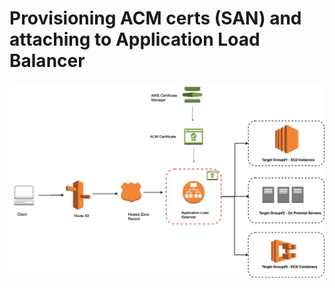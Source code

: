 # Provisioning ACM certs (SAN) and attaching to Application Load Balancer

![draw.io source](./cloudcraft.jpg)